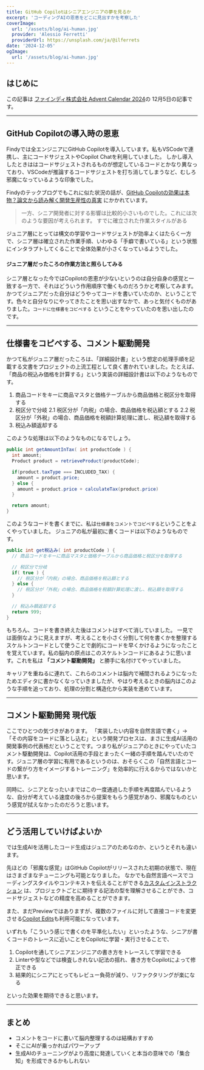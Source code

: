 ```yaml
---
title: GitHub Copilotはシニアエンジニアの夢を見るか
excerpt: 'コーディングAIの恩恵をどこに見出すかを考察した'
coverImage:
  url: '/assets/blog/ai-human.jpg'
  provider: 'Alessio Ferretti'
  providerUrl: https://unsplash.com/ja/@ilferrets
date: '2024-12-05'
ogImage:
  url: '/assets/blog/ai-human.jpg'
---
```


## はじめに

この記事は [ファインディ株式会社 Advent Calendar 2024](https://adventar.org/calendars/10599)の 12月5日の記事です。

---

## GitHub Copilotの導入時の恩恵

Findyでは全エンジニアにGitHub Copilotを導入しています。私もVSCodeで連携し、主にコードサジェストやCopilot Chatを利用していました。
しかし導入したときははコードサジェストされるものが想定しているコードとかなり異なっており、VSCodeが推論するコードサジェストを打ち消してしまうなど、むしろ邪魔になっているような印象でした。

Findyのテックブログでもこれに似た状況の話が、[GitHub Copilotの効果は本物？論文から読み解く開発生産性の真実](https://tech.findy.co.jp/entry/2024/09/20/090000) にかかれています。

> 一方、シニア開発者に対する影響は比較的小さいものでした。これには次のような要因が考えられます。
> すでに確立された作業スタイルがある

ジュニア層にとっては構文の学習やコードサジェストが効率よくはたらく一方で、シニア層は確立された作業手順、いわゆる「手癖で書いている」という状態にインタラプトしてくることで全体効果が小さくなっているようでした。

#### ジュニア層だったころの作業方法と照らしてみる

シニア層となった今ではCopilotの恩恵が少ないというのは自分自身の感覚と一致する一方で、それはどういう作用順序で働くものだろうかと考察してみます。かつてジュニアだった自分はどうやってコードを書いていたのか、ということです。色々と自分なりにやってきたことを思い出すなかで、あっと気付くものがありました。`コードに仕様書をコピペする` ということをやっていたのを思い出したのです。

---

## 仕様書をコピペする、コメント駆動開発

かつて私がジュニア層だったころは、「詳細設計書」という想定の処理手順を記載する文書をプロジェクトの上流工程として良く書かれていました。たとえば、「商品の税込み価格を計算する」という実装の詳細設計書は以下のようなものです。

1. 商品コードをキーに商品マスタと価格テーブルから商品価格と税区分を取得する
1. 税区分で分岐
   2.1 税区分が「内税」の場合、商品価格を税込額とする
   2.2 税区分が「外税」の場合、商品価格を税額計算処理に渡し、税込額を取得する
1. 税込み額返却する

このような処理は以下のようなものになるでしょう。

```java
public int getAmountInTax( int productCode ) {
  int amount;
  Product product = retrieveProduct(productCode);

  if(product.taxType === INCLUDED_TAX) {
    amount = product.price;
  } else {
    amount = product.price + calculateTax(product.price)
  }

  return amount;
}
```

このようなコードを書くまでに、私は`仕様書をコメントでコピペする`ということをよくやっていました。
ジュニアの私が最初に書くコードは以下のようなものです。

```java
public int get税込み( int productCode ) {
  // 商品コードをキーに商品マスタと価格テーブルから商品価格と税区分を取得する

  // 税区分で分岐
  if( true ) {
    // 税区分が「内税」の場合、商品価格を税込額とする
  } else {
    // 税区分が「外税」の場合、商品価格を税額計算処理に渡し、税込額を取得する
  }

  // 税込み額返却する
  return 999;
}
```

もちろん、コードを書き終えた後はコメントはすべて消していました。
一見では面倒なように見えますが、考えることを小さく分割して何を書くかを整理するスケルトンコードとして使うことで劇的にコードを早くかけるようになったことを覚えています。私の脳内の原点はこのスケルトンコードにあるように思います。これを私は **「コメント駆動開発」** と勝手に名付けてやっていました。

キャリアを重ねるに連れて、これらのコメントは脳内で補間されるようになったためエディタに書かなくなっていきましたが、やはり考えるときの脳内はこのような手順を追っており、処理の分割と構造化から実装を進めています。

---

## コメント駆動開発 現代版

ここでひとつの気づきがあります。
「実装したい内容を自然言語で書く」→「その内容をコードに落とし込む」という開発プロセスは、まさに生成AI活用の開発事例の代表格だということです。つまり私がジュニアのときにやっていたコメント駆動開発は、Copilot活用の手段とまったく一緒の手順を踏んでいたのです。ジュニア層の学習に有用であるというのは、おそらくこの「自然言語とコードの繋がり方をイメージするトレーニング」を効率的に行えるからではないかと思います。

同時に、シニアとなったいまではこの一度通過した手順を再度踏んでいるような、自分が考えている速度の後ろから提案をもらう感覚があり、邪魔なものという感覚が拭えなかったのだろうと思います。

---

## どう活用していけばよいか

では生成AIを活用したコード生成はジュニアのためなのか、というとそれも違います。

先ほどの「邪魔な感覚」はGitHub Copilotがリリースされた初期の状態で、現在はさまざまなチューニングも可能となりました。
なかでも自然言語ベースでコーディングスタイルやコンテキストを伝えることができる[カスタムインストラクション](https://code.visualstudio.com/docs/copilot/copilot-customization#_use-a-githubcopilotinstructionsmd-file) は、プロジェクトごとに期待する記法の型を理解させることができ、コードサジェストなどの精度を高めることができます。

また、まだPreviewではありますが、複数のファイルに対して直接コードを変更させる[Copilot Edits](https://code.visualstudio.com/docs/copilot/copilot-edits)も利用可能になっています。

いずれも「こういう感じで書くのを平準化したい」といったような、シニアが書くコードのトレースに近いことをCopilotに学習・実行させることで、

1. Copilotを通してシニアエンジニアの書き方をトレースして学習できる
1. Linterや型などでは検査しきれない記法の揺れ、書き方をCopilotによって修正できる
1. 結果的にシニアにとってもレビュー負荷が減り、リファクタリングが楽になる

といった効果を期待できると思います。

---

## まとめ

- コメントをコードに書いて脳内整理するのは結構おすすめ
- そこにAIが乗っかればパワーアップ
- 生成AIのチューニングがより高度に発達していくと本当の意味での「集合知」を形成できるかもしれない
